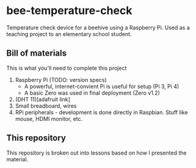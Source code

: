 # bee-temperature-check
Temperature check device for a beehive using a Raspberry Pi. Used as a
teaching project to an elementary school student.

## Bill of materials
This is what you'll need to complete this project

1. Raspberry Pi (TODO: version specs)
   - A powerful, internet-convient Pi is useful for setup (Pi 3, Pi 4)
   - A basic Zero was used in final deployment (Zero v1.2)
2. (DHT 11)[adafruit link]
3. Small breadboard, wires
4. RPi peripherals - development is done directly in Raspbian. Stuff
   like mouse, HDMI monitor, etc.

## This repository
This repository is broken out into lessons based on how I presented the
material. 
